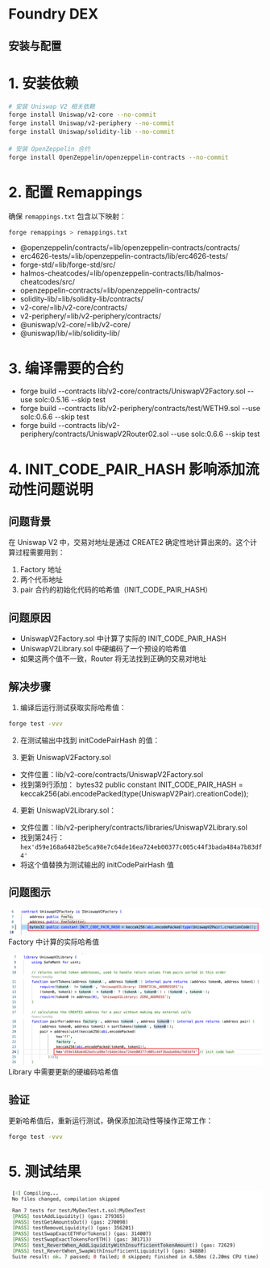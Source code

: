 # Foundry DEX

## 安装与配置

# 1. 安装依赖
```bash
# 安装 Uniswap V2 相关依赖
forge install Uniswap/v2-core --no-commit
forge install Uniswap/v2-periphery --no-commit
forge install Uniswap/solidity-lib --no-commit

# 安装 OpenZeppelin 合约
forge install OpenZeppelin/openzeppelin-contracts --no-commit
```

# 2. 配置 Remappings
确保 `remappings.txt` 包含以下映射：
```bash
forge remappings > remappings.txt
```
- @openzeppelin/contracts/=lib/openzeppelin-contracts/contracts/
- erc4626-tests/=lib/openzeppelin-contracts/lib/erc4626-tests/
- forge-std/=lib/forge-std/src/
- halmos-cheatcodes/=lib/openzeppelin-contracts/lib/halmos-cheatcodes/src/
- openzeppelin-contracts/=lib/openzeppelin-contracts/
- solidity-lib/=lib/solidity-lib/contracts/
- v2-core/=lib/v2-core/contracts/
- v2-periphery/=lib/v2-periphery/contracts/
- @uniswap/v2-core/=lib/v2-core/
- @uniswap/lib/=lib/solidity-lib/

# 3. 编译需要的合约
- forge build --contracts lib/v2-core/contracts/UniswapV2Factory.sol --use solc:0.5.16 --skip test
- forge build --contracts lib/v2-periphery/contracts/test/WETH9.sol --use solc:0.6.6 --skip test
- forge build --contracts lib/v2-periphery/contracts/UniswapV2Router02.sol --use solc:0.6.6 --skip test

# 4. INIT_CODE_PAIR_HASH 影响添加流动性问题说明
## 问题背景
在 Uniswap V2 中，交易对地址是通过 CREATE2 确定性地计算出来的。这个计算过程需要用到：
1. Factory 地址
2. 两个代币地址
3. pair 合约的初始化代码的哈希值（INIT_CODE_PAIR_HASH）


## 问题原因
- UniswapV2Factory.sol 中计算了实际的 INIT_CODE_PAIR_HASH
- UniswapV2Library.sol 中硬编码了一个预设的哈希值
- 如果这两个值不一致，Router 将无法找到正确的交易对地址


## 解决步骤

1. 编译后运行测试获取实际哈希值：
```bash
forge test -vvv
```

2. 在测试输出中找到 initCodePairHash 的值：

3. 更新 UniswapV2Factory.sol
- 文件位置：lib/v2-core/contracts/UniswapV2Factory.sol
- 找到第9行添加：
    bytes32 public constant INIT_CODE_PAIR_HASH = keccak256(abi.encodePacked(type(UniswapV2Pair).creationCode));

4. 更新 UniswapV2Library.sol：
- 文件位置：lib/v2-periphery/contracts/libraries/UniswapV2Library.sol
- 找到第24行：`hex'd59e168a6482be5ca98e7c64de16ea724eb00377c005c44f3bada484a7b83df4'`
- 将这个值替换为测试输出的 initCodePairHash 值

## 问题图示
![UniswapV2Factory](./images/UniswapV2Factory.png)
Factory 中计算的实际哈希值

![UniswapV2Library](./images/UniswapV2Library.png)
Library 中需要更新的硬编码哈希值

## 验证
更新哈希值后，重新运行测试，确保添加流动性等操作正常工作：
```bash
forge test -vvv
```

# 5. 测试结果
![Result](./images/Result.png)
